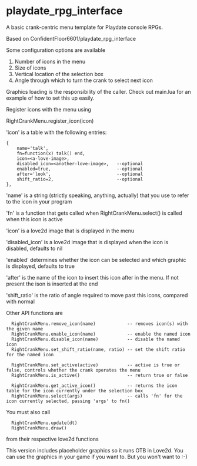 # playdate_rpg_interface

A basic crank-centric menu template for Playdate console RPGs. 

Based on ConfidentFloor6601/playdate_rpg_interface

Some configuration options are available 
1) Number of icons in the menu
2) Size of icons
3) Vertical location of the selection box
4) Angle through which to turn the crank to select next icon

Graphics loading is the responsibility of the caller. Check out main.lua
for an example of how to set this up easily.

Register icons with the menu using 

  RightCrankMenu.register_icon(icon)
  
'icon' is a table with the following entries:
```
{
    name='talk',    
    fn=function(x) talk() end,  
    icon=<a-love-image>,
    disabled_icon=<another-love-image>,   --optional
    enabled=true,                         --optional
    after='look',                         --optional
    shift_ratio=2,                        --optional
},
```

'name' is a string (strictly speaking, anything, actually) that you use to refer to the icon in your program

'fn' is a function that gets called when RightCrankMenu.select() is called when this icon is active

'icon' is a love2d image that is displayed in the menu

'disabled_icon' is a love2d image that is displayed when the icon is disabled, defaults to nil

'enabled' determines whether the icon can be selected and which graphic is displayed, defaults to true

'after' is the name of the icon to insert this icon after in the menu. If not present the ison is inserted at the end

'shift_ratio' is the ratio of angle required to move past this icons, compared with normal

  
Other API functions are
```
  RightCrankMenu.remove_icon(name)            -- removes icon(s) with the given name
  RightCrankMenu.enable_icon(name)            -- enable the named icon
  RightCrankMenu.disable_icon(name)           -- disable the named icon
  RightCrankMenu.set_shift_ratio(name, ratio) -- set the shift ratio for the named icon
  
  RightCrankMenu.set_active(active)           -- active is true or false, controls whether the crank operates the menu
  RightCrankMenu.is_active()                  -- return true or false
  
  RightCrankMenu.get_active_icon()            -- returns the icon table for the icon currently under the selection box
  RightCrankMenu.select(args)                 -- calls 'fn' for the icon currently selected, passing 'args' to fn()
```  
You must also call
```
  RightCrankMenu.update(dt)
  RightCrankMenu.draw()
```
from their respective love2d functions
  

This version includes placeholder graphics so it runs OTB in Love2d. 
You can use the graphics in your game if you want to. But you won't want to :-)


